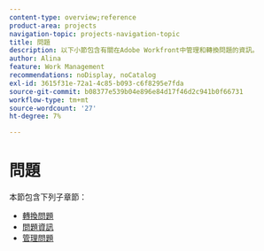 ```yaml
---
content-type: overview;reference
product-area: projects
navigation-topic: projects-navigation-topic
title: 問題
description: 以下小節包含有關在Adobe Workfront中管理和轉換問題的資訊。
author: Alina
feature: Work Management
recommendations: noDisplay, noCatalog
exl-id: 3615f31e-72a1-4c85-b093-c6f8295e7fda
source-git-commit: b08377e539b04e896e84d17f46d2c941b0f66731
workflow-type: tm+mt
source-wordcount: '27'
ht-degree: 7%

---
```


# 問題

本節包含下列子章節：

* [轉換問題](../../manage-work/issues/convert-issues/convert-issues-overview.md)
* [問題資訊](../../manage-work/issues/issue-information/issue-info-overview.md)
* [管理問題](../../manage-work/issues/manage-issues/manage-issues-overview.md)
